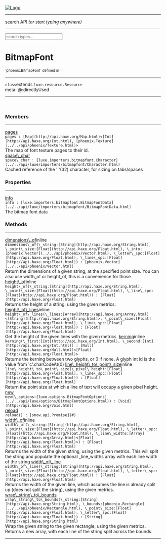 
[![Logo](../../images/logo.png)](../../api/index.html)

<hr/>
<a href="#" id="search_bar" onclick="return;"><div> search API <em>(or start typing anywhere)</em> </div></a>
<hr/>

<script src="../../js/omnibar.js"> </script>
<link rel="stylesheet" type="text/css" href="../../css/omnibar.css" media="all">

<div id="omnibar"> <a href="#" onclick="return" id="omnibar_close"></a> <input id="omnibar_text" type="text" placeholder="search types..."></input></div>
<script  id="typelist" data-relpath="../../" data-types="Luxe,luxe.AppConfig,luxe.Audio,luxe.AudioEvent,luxe.AudioHandle,luxe.AudioInstance,luxe.AudioSource,luxe.AudioState,luxe.BitmapFontInfo,luxe.BytesInfo,luxe.Camera,luxe.Circle,luxe.Color,luxe.ColorHSL,luxe.ColorHSV,luxe.Component,luxe.Core,luxe.Cursor,luxe.Debug,luxe.DebugError,luxe.Draw,luxe.EmitHandler,luxe.Emitter,luxe.Entity,luxe.Events,luxe.Game,luxe.GamepadEvent,luxe.GamepadEventType,luxe.HandlerList,luxe.ID,luxe.IO,luxe.Input,luxe.InputEvent,luxe.InputType,luxe.InteractState,luxe.ItemInfo,luxe.JSONInfo,luxe.Key,luxe.KeyEvent,luxe.Log,luxe.Matrix,luxe.Mesh,luxe.ModState,luxe.MouseButton,luxe.MouseEvent,luxe.NineSlice,luxe.Objects,luxe.Parcel,luxe.ParcelChange,luxe.ParcelEvent,luxe.ParcelList,luxe.ParcelProgress,luxe.ParcelState,luxe.Particle,luxe.ParticleEmitter,luxe.ParticleSystem,luxe.Physics,luxe.PhysicsEngine,luxe.ProjectionType,luxe.Quaternion,luxe.Rectangle,luxe.ResourceEvent,luxe.ResourceState,luxe.ResourceStats,luxe.ResourceType,luxe.Resources,luxe.Scan,luxe.Scene,luxe.Screen,luxe.ShaderInfo,luxe.SizeMode,luxe.SoundInfo,luxe.Sprite,luxe.State,luxe.States,luxe.Tag,luxe.Text,luxe.TextAlign,luxe.TextEvent,luxe.TextEventType,luxe.TextInfo,luxe.TextureInfo,luxe.Timer,luxe.TouchEvent,luxe.Transform,luxe.UserConfig,luxe.Vec,luxe.Vector,luxe.Visual,luxe.WindowEvent,luxe.WindowEventData,luxe.WindowEventType,luxe._Emitter.EmitNode,luxe._Events.EventConnection,luxe._Events.EventObject,luxe._Input.MouseButton_Impl_,luxe._Log.LogError,luxe._NineSlice.Slice,luxe._Parcel.ParcelEvent_Impl_,luxe._Parcel.ParcelState_Impl_,luxe._Particles.ParticleEmitterInitData,luxe._Resources.ResourceEvent_Impl_,luxe._Resources.ResourceState_Impl_,luxe._Resources.ResourceType_Impl_,luxe.collision.Collision,luxe.collision.ShapeDrawer,luxe.collision.ShapeDrawerLuxe,luxe.collision.data.RayCollision,luxe.collision.data.RayCollisionHelper,luxe.collision.data.RayIntersection,luxe.collision.data.ShapeCollision,luxe.collision.sat.Common,luxe.collision.sat.SAT2D,luxe.collision.shapes.Circle,luxe.collision.shapes.Polygon,luxe.collision.shapes.Ray,luxe.collision.shapes.Shape,luxe.components.Components,luxe.components.cameras.FlyCamera,luxe.components.physics.nape.BoxCollider,luxe.components.physics.nape.BoxColliderOptions,luxe.components.physics.nape.CircleCollider,luxe.components.physics.nape.CircleColliderOptions,luxe.components.physics.nape.NapeBody,luxe.components.physics.nape.NapeBodyOptions,luxe.components.physics.nape.PolygonCollider,luxe.components.physics.nape.PolygonColliderOptions,luxe.components.render.MeshComponent,luxe.components.sprite.SpriteAnimation,luxe.components.sprite.SpriteAnimationData,luxe.components.sprite.SpriteAnimationEventData,luxe.components.sprite.SpriteAnimationFrame,luxe.components.sprite.SpriteAnimationFrameEvent,luxe.components.sprite.SpriteAnimationFrameSource,luxe.components.sprite.SpriteAnimationType,luxe.debug.BatcherDebugView,luxe.debug.DebugInspectorOptions,luxe.debug.DebugView,luxe.debug.Inspector,luxe.debug.ProfilerDebugView,luxe.debug.RenderStats,luxe.debug.SceneDebugView,luxe.debug.StatsDebugView,luxe.debug.TraceDebugView,luxe.debug._ProfilerDebugView.ProfilerBar,luxe.debug._ProfilerDebugView.ProfilerGraph,luxe.debug._ProfilerDebugView.ProfilerValue,luxe.importers.bitmapfont.BitmapFontData,luxe.importers.bitmapfont.BitmapFontParser,luxe.importers.bitmapfont.Character,luxe.importers.obj.Data,luxe.importers.obj.Normal,luxe.importers.obj.Reader,luxe.importers.obj.UV,luxe.importers.obj.Vector,luxe.importers.obj.Vertex,luxe.importers.texturepacker.TexturePackerData,luxe.importers.texturepacker.TexturePackerFrame,luxe.importers.texturepacker.TexturePackerJSON,luxe.importers.texturepacker.TexturePackerJSONType,luxe.importers.texturepacker.TexturePackerMeta,luxe.importers.texturepacker.TexturePackerRect,luxe.importers.texturepacker.TexturePackerSize,luxe.importers.texturepacker.TexturePackerSpriteAnimation,luxe.importers.tiled.TiledImage,luxe.importers.tiled.TiledImageLayer,luxe.importers.tiled.TiledLayer,luxe.importers.tiled.TiledMap,luxe.importers.tiled.TiledMapData,luxe.importers.tiled.TiledMapOptions,luxe.importers.tiled.TiledObject,luxe.importers.tiled.TiledObjectGroup,luxe.importers.tiled.TiledObjectType,luxe.importers.tiled.TiledPolyObject,luxe.importers.tiled.TiledPropertyTile,luxe.importers.tiled.TiledTile,luxe.importers.tiled.TiledTileset,luxe.importers.tiled.TiledUtil,luxe.macros.BuildVersion,luxe.macros.ComponentRules,luxe.macros.EntityRules,luxe.options.AudioResourceOptions,luxe.options.BatcherOptions,luxe.options.BitmapFontOptions,luxe.options.BytesResourceOptions,luxe.options.CameraOptions,luxe.options.CircleGeometryOptions,luxe.options.ColorOptions,luxe.options.ComponentOptions,luxe.options.DrawArcOptions,luxe.options.DrawBoxOptions,luxe.options.DrawCircleOptions,luxe.options.DrawLineOptions,luxe.options.DrawNgonOptions,luxe.options.DrawPlaneOptions,luxe.options.DrawPolygonOptions,luxe.options.DrawRectangleOptions,luxe.options.DrawRingOptions,luxe.options.DrawTextureOptions,luxe.options.EntityOptions,luxe.options.GeometryOptions,luxe.options.JSONResourceOptions,luxe.options.LineGeometryOptions,luxe.options.LoadAudioOptions,luxe.options.LoadFontOptions,luxe.options.LoadShaderOptions,luxe.options.LoadTextureOptions,luxe.options.LuxeCameraOptions,luxe.options.MeshOptions,luxe.options.NineSliceOptions,luxe.options.ParcelOptions,luxe.options.ParcelProgressOptions,luxe.options.ParticleEmitterOptions,luxe.options.ParticleOptions,luxe.options.PlaneGeometryOptions,luxe.options.QuadGeometryOptions,luxe.options.RectangleGeometryOptions,luxe.options.RenderProperties,luxe.options.RenderTextureOptions,luxe.options.ResourceOptions,luxe.options.ShaderOptions,luxe.options.SpriteOptions,luxe.options.StateOptions,luxe.options.StatesOptions,luxe.options.TextOptions,luxe.options.TextResourceOptions,luxe.options.TextureOptions,luxe.options.TileLayerOptions,luxe.options.TileOptions,luxe.options.TilemapOptions,luxe.options.TilemapVisualOptions,luxe.options.TilesetOptions,luxe.options.TransformProperties,luxe.options.VisualOptions,luxe.options._DrawOptions.DrawOptions,luxe.physics.nape.DebugDraw,luxe.physics.nape.PhysicsNape,luxe.physics.nape._DebugDraw.CachedGeometry,luxe.resource.AudioResource,luxe.resource.BytesResource,luxe.resource.JSONResource,luxe.resource.Resource,luxe.resource.TextResource,luxe.structural.BST,luxe.structural.BSTNode,luxe.structural.BSTTraverseMethod,luxe.structural.Bag,luxe.structural.BalancedBST,luxe.structural.BalancedBSTIterator,luxe.structural.BalancedBSTNode,luxe.structural.BalancedBSTTraverseMethod,luxe.structural.Heap,luxe.structural.OrderedMap,luxe.structural.OrderedMapIterator,luxe.structural.Pool,luxe.structural.Stack,luxe.structural.StackNode,luxe.structural._Bag.BagNode,luxe.structural._BalancedBST.NodeColor,luxe.tilemaps.Isometric,luxe.tilemaps.IsometricVisual,luxe.tilemaps.Ortho,luxe.tilemaps.OrthoVisual,luxe.tilemaps.Tile,luxe.tilemaps.TileArray,luxe.tilemaps.TileLayer,luxe.tilemaps.TileOffset,luxe.tilemaps.Tilemap,luxe.tilemaps.TilemapOrientation,luxe.tilemaps.TilemapVisual,luxe.tilemaps.TilemapVisualLayerGeometry,luxe.tilemaps.Tileset,luxe.tween.Actuate,luxe.tween.BezierPath,luxe.tween.ComponentPath,luxe.tween.IComponentPath,luxe.tween.LinearPath,luxe.tween.MotionPath,luxe.tween.ObjectHash,luxe.tween.RotationPath,luxe.tween._Actuate.TweenTimer,luxe.tween.actuators.GenericActuator,luxe.tween.actuators.IGenericActuator,luxe.tween.actuators.MethodActuator,luxe.tween.actuators.MotionPathActuator,luxe.tween.actuators.PropertyDetails,luxe.tween.actuators.PropertyPathDetails,luxe.tween.actuators.SimpleActuator,luxe.tween.easing.Back,luxe.tween.easing.BackEaseIn,luxe.tween.easing.BackEaseInOut,luxe.tween.easing.BackEaseOut,luxe.tween.easing.Bounce,luxe.tween.easing.BounceEaseIn,luxe.tween.easing.BounceEaseInOut,luxe.tween.easing.BounceEaseOut,luxe.tween.easing.Cubic,luxe.tween.easing.CubicEaseIn,luxe.tween.easing.CubicEaseInOut,luxe.tween.easing.CubicEaseOut,luxe.tween.easing.Elastic,luxe.tween.easing.ElasticEaseIn,luxe.tween.easing.ElasticEaseInOut,luxe.tween.easing.ElasticEaseOut,luxe.tween.easing.Expo,luxe.tween.easing.ExpoEaseIn,luxe.tween.easing.ExpoEaseInOut,luxe.tween.easing.ExpoEaseOut,luxe.tween.easing.IEasing,luxe.tween.easing.Linear,luxe.tween.easing.LinearEaseNone,luxe.tween.easing.Quad,luxe.tween.easing.QuadEaseIn,luxe.tween.easing.QuadEaseInOut,luxe.tween.easing.QuadEaseOut,luxe.tween.easing.Quart,luxe.tween.easing.QuartEaseIn,luxe.tween.easing.QuartEaseInOut,luxe.tween.easing.QuartEaseOut,luxe.tween.easing.Quint,luxe.tween.easing.QuintEaseIn,luxe.tween.easing.QuintEaseInOut,luxe.tween.easing.QuintEaseOut,luxe.tween.easing.Sine,luxe.tween.easing.SineEaseIn,luxe.tween.easing.SineEaseInOut,luxe.tween.easing.SineEaseOut,luxe.utils.GeometryUtils,luxe.utils.Maths,luxe.utils.Random,luxe.utils.Utils,luxe.utils.unifill.CodePoint,luxe.utils.unifill.CodePointIter,luxe.utils.unifill.Exception,luxe.utils.unifill.InternalEncoding,luxe.utils.unifill.InternalEncodingBackwardIter,luxe.utils.unifill.InternalEncodingIter,luxe.utils.unifill.Unicode,luxe.utils.unifill.Unifill,luxe.utils.unifill.Utf16,luxe.utils.unifill.Utf32,luxe.utils.unifill.Utf8,luxe.utils.unifill._CodePoint.CodePoint_Impl_,luxe.utils.unifill._InternalEncoding.UtfX,luxe.utils.unifill._Utf16.StringU16,luxe.utils.unifill._Utf16.StringU16Buffer,luxe.utils.unifill._Utf16.StringU16Buffer_Impl_,luxe.utils.unifill._Utf16.StringU16_Impl_,luxe.utils.unifill._Utf16.Utf16Impl,luxe.utils.unifill._Utf16.Utf16_Impl_,luxe.utils.unifill._Utf32.Utf32_Impl_,luxe.utils.unifill._Utf8.StringU8,luxe.utils.unifill._Utf8.StringU8_Impl_,luxe.utils.unifill._Utf8.Utf8Impl,luxe.utils.unifill._Utf8.Utf8_Impl_,phoenix.BatchState,phoenix.Batcher,phoenix.BatcherEventType,phoenix.BatcherKey,phoenix.BitmapFont,phoenix.BlendEquation,phoenix.BlendMode,phoenix.Camera,phoenix.Circle,phoenix.ClampType,phoenix.Color,phoenix.ColorHSL,phoenix.ColorHSV,phoenix.ComponentOrder,phoenix.DualQuaternion,phoenix.FOVType,phoenix.FilterType,phoenix.Matrix,phoenix.MatrixTransform,phoenix.PrimitiveType,phoenix.ProjectionType,phoenix.Quaternion,phoenix.Ray,phoenix.Rectangle,phoenix.RenderPass,phoenix.RenderPath,phoenix.RenderState,phoenix.RenderTexture,phoenix.Renderer,phoenix.RendererStats,phoenix.Shader,phoenix.Spatial,phoenix.TextAlign,phoenix.Texture,phoenix.TextureDataType,phoenix.TextureFormat,phoenix.TextureID,phoenix.TextureSubmitTarget,phoenix.TextureType,phoenix.Transform,phoenix.Uniforms,phoenix.Vec,phoenix.Vector,phoenix._Batcher.BatcherEventType_Impl_,phoenix._Batcher.BlendEquation_Impl_,phoenix._Batcher.BlendMode_Impl_,phoenix._Batcher.PrimitiveType_Impl_,phoenix._BitmapFont.TextAlign_Impl_,phoenix._Renderer.DefaultShader,phoenix._Renderer.DefaultShaders,phoenix._Shader.Location,phoenix._Shader.Uniform,phoenix._Texture.ClampSlot,phoenix._Texture.ClampSlot_Impl_,phoenix._Texture.ClampType_Impl_,phoenix._Texture.FilterSlot,phoenix._Texture.FilterSlot_Impl_,phoenix._Texture.FilterType_Impl_,phoenix._Texture.TextureSubmitTarget_Impl_,phoenix._Texture.TextureType_Impl_,phoenix._Vector.ComponentOrder_Impl_,phoenix._Vector.Vec_Impl_,phoenix.geometry.ArcGeometry,phoenix.geometry.CircleGeometry,phoenix.geometry.EvTextGeometry,phoenix.geometry.Geometry,phoenix.geometry.GeometryKey,phoenix.geometry.GeometryState,phoenix.geometry.LineGeometry,phoenix.geometry.PackedQuad,phoenix.geometry.PackedQuadOptions,phoenix.geometry.PlaneGeometry,phoenix.geometry.QuadGeometry,phoenix.geometry.QuadPackGeometry,phoenix.geometry.RectangleGeometry,phoenix.geometry.RingGeometry,phoenix.geometry.TextGeometry,phoenix.geometry.TextGeometryOptions,phoenix.geometry.TextureCoord,phoenix.geometry.TextureCoordSet,phoenix.geometry.Vertex,phoenix.geometry._TextGeometry.EvTextGeometry_Impl_,phoenix.utils.Rendering"></script>


<h1>BitmapFont</h1>
<small>`phoenix.BitmapFont` defined in ``</small>



<hr/>

`class`extends <code><span>luxe.resource.Resource</span></code><br/><span class="meta">
meta: @:directlyUsed</span>


<hr/>

&nbsp;



<h3>Members</h3> <hr/><span class="member apipage">
                <a name="pages"><a class="lift" href="#pages">pages</a></a><div class="clear"></div>
                <code class="signature apipage">pages : [Map](http://api.haxe.org/Map.html)&lt;[Int](http://api.haxe.org/Int.html), [phoenix.Texture](../../api/phoenix/Texture.html)&gt;</code><br/></span>
            <span class="small_desc_flat">The map of font texture pages to their id.</span><br/><span class="member apipage">
                <a name="space_char"><a class="lift" href="#space_char">space\_char</a></a><div class="clear"></div>
                <code class="signature apipage">space\_char : [luxe.importers.bitmapfont.Character](../../api/luxe/importers/bitmapfont/Character.html)</code><br/></span>
            <span class="small_desc_flat">Cached reference of the ' '(32) character, for sizing on tabs/spaces</span><br/>

<h3>Properties</h3> <hr/><span class="member apipage">
                <a name="info"><a class="lift" href="#info">info</a></a><div class="clear"></div>
                <code class="signature apipage">info : [luxe.importers.bitmapfont.BitmapFontData](../../api/luxe/importers/bitmapfont/BitmapFontData.html)</code><br/></span>
            <span class="small_desc_flat">The bitmap font data</span>

<h3>Methods</h3> <hr/><span class="method apipage">
            <a name="dimensions_of"><a class="lift" href="#dimensions_of">dimensions\_of</a></a><span class="inline-block static">inline</span><div class="clear"></div>
            <code class="signature apipage">dimensions\_of(\_string:[String](http://api.haxe.org/String.html)<span></span>, \_point\_size:[Float](http://api.haxe.org/Float.html)<span></span>, \_into:[phoenix.Vector](../../api/phoenix/Vector.html)<span></span>, \_letter\_spc:[Float](http://api.haxe.org/Float.html)<span></span>, \_line\_spc:[Float](http://api.haxe.org/Float.html)<span></span>) : [phoenix.Vector](../../api/phoenix/Vector.html)</code><br/><span class="small_desc_flat">Return the dimensions of a given string, at the specified point size.
            You can also use width_of or height_of, this is a convenience for those</span>


</span>
<span class="method apipage">
            <a name="height_of"><a class="lift" href="#height_of">height\_of</a></a><span class="inline-block static">inline</span><div class="clear"></div>
            <code class="signature apipage">height\_of(\_string:[String](http://api.haxe.org/String.html)<span></span>, \_point\_size:[Float](http://api.haxe.org/Float.html)<span></span>, \_line\_spc:[Float](http://api.haxe.org/Float.html)<span></span>) : [Float](http://api.haxe.org/Float.html)</code><br/><span class="small_desc_flat">Returns the height of a string, using the given metrics.</span>


</span>
<span class="method apipage">
            <a name="height_of_lines"><a class="lift" href="#height_of_lines">height\_of\_lines</a></a><span class="inline-block static">inline</span><div class="clear"></div>
            <code class="signature apipage">height\_of\_lines(\_lines:[Array](http://api.haxe.org/Array.html)&lt;[String](http://api.haxe.org/String.html)&gt;<span></span>, \_point\_size:[Float](http://api.haxe.org/Float.html)<span></span>, \_line\_spc:[Float](http://api.haxe.org/Float.html)<span></span>) : [Float](http://api.haxe.org/Float.html)</code><br/><span class="small_desc_flat">Get the height of the given lines with the given metrics.</span>


</span>
<span class="method apipage">
            <a name="kerning"><a class="lift" href="#kerning">kerning</a></a><span class="inline-block static">inline</span><div class="clear"></div>
            <code class="signature apipage">kerning(\_first:[Int](http://api.haxe.org/Int.html)<span></span>, \_second:[Int](http://api.haxe.org/Int.html)<span></span>) : [Null](http://api.haxe.org/Null.html)&lt;[Float](http://api.haxe.org/Float.html)&gt;</code><br/><span class="small_desc_flat">Returns the kerning between two glyphs, or 0 if none.
            A glyph int id is the value from 'c'.charCodeAt(0)</span>


</span>
<span class="method apipage">
            <a name="line_height_to_point_size"><a class="lift" href="#line_height_to_point_size">line\_height\_to\_point\_size</a></a><span class="inline-block static">inline</span><div class="clear"></div>
            <code class="signature apipage">line\_height\_to\_point\_size(\_pixel\_height:[Float](http://api.haxe.org/Float.html)<span></span>, \_line\_spc:[Float](http://api.haxe.org/Float.html)<span></span>) : [Float](http://api.haxe.org/Float.html)</code><br/><span class="small_desc_flat">Return the point size at which a line of text will occupy a given pixel height.</span>


</span>
<span class="method apipage">
            <a name="new"><a class="lift" href="#new">new</a></a><div class="clear"></div>
            <code class="signature apipage">new(\_options:[luxe.options.BitmapFontOptions](../../api/luxe/options/BitmapFontOptions.html)<span></span>) : [Void](http://api.haxe.org/Void.html)</code><br/><span class="small_desc_flat"></span>


</span>
<span class="method apipage">
            <a name="reload"><a class="lift" href="#reload">reload</a></a><div class="clear"></div>
            <code class="signature apipage">reload() : [snow.api.Promise](#)</code><br/><span class="small_desc_flat"></span>


</span>
<span class="method apipage">
            <a name="width_of"><a class="lift" href="#width_of">width\_of</a></a><span class="inline-block static">inline</span><div class="clear"></div>
            <code class="signature apipage">width\_of(\_string:[String](http://api.haxe.org/String.html)<span></span>, \_point\_size:[Float](http://api.haxe.org/Float.html)<span></span>, \_letter\_spc:[Float](http://api.haxe.org/Float.html)<span></span>, \_line\_widths:[Array](http://api.haxe.org/Array.html)&lt;[Float](http://api.haxe.org/Float.html)&gt;<span></span>) : [Float](http://api.haxe.org/Float.html)</code><br/><span class="small_desc_flat">Returns the width of the given string, using the given metrics.
            This will split the string and populate the optional _line_widths array with each line width of the string</span>


</span>
<span class="method apipage">
            <a name="width_of_line"><a class="lift" href="#width_of_line">width\_of\_line</a></a><div class="clear"></div>
            <code class="signature apipage">width\_of\_line(\_string:[String](http://api.haxe.org/String.html)<span></span>, \_point\_size:[Float](http://api.haxe.org/Float.html)<span></span>, \_letter\_spc:[Float](http://api.haxe.org/Float.html)<span></span>) : [Float](http://api.haxe.org/Float.html)</code><br/><span class="small_desc_flat">Returns the width of the given line, which assumes the line is already split up (does not split the string), using the given metrics.</span>


</span>
<span class="method apipage">
            <a name="wrap_string_to_bounds"><a class="lift" href="#wrap_string_to_bounds">wrap\_string\_to\_bounds</a></a><div class="clear"></div>
            <code class="signature apipage">wrap\_string\_to\_bounds(\_string:[String](http://api.haxe.org/String.html)<span></span>, \_bounds:[phoenix.Rectangle](../../api/phoenix/Rectangle.html)<span></span>, \_point\_size:[Float](http://api.haxe.org/Float.html)<span></span>, \_letter\_spc:[Float](http://api.haxe.org/Float.html)<span></span>) : [String](http://api.haxe.org/String.html)</code><br/><span class="small_desc_flat">Wrap the given string to the given rectangle, using the given metrics.
            Returns a new array, with each line of the string split across the bounds.</span>


</span>



<hr/>

&nbsp;
&nbsp;
&nbsp;
&nbsp;